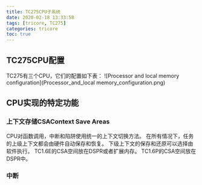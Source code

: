 ```yaml
---
title: TC275CPU子系统
date: 2020-02-18 13:33:58
tags: [tricore, TC275]
categories: tricore
toc: true
---
```

## TC275CPU配置
TC275有三个CPU，它们的配置如下表：
![Processor and local memory configuration](Processor_and_local memory_configuration.png)
## CPU实现的特定功能

### 上下文存储CSAContext Save Areas
CPU对函数调用，中断和陷阱使用统一的上下文切换方法。 在所有情况下，任务的上级上下文都会由硬件自动保存和恢复。 下级上下文的保存和还原可以选择由软件执行。
TC1.6E的CSA空间放在DSPR或者扩展内存。
TC1.6P的CSA空间放在DSPR中。
### 中断
